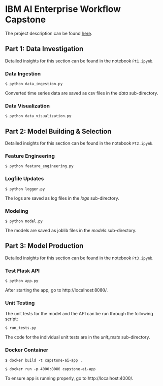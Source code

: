 # IBM AI Enterprise Workflow Capstone

The project description can be found [here](https://github.com/aavail/ai-workflow-capstone).

## Part 1: Data Investigation

Detailed insights for this section can be found in the notebook `Pt1.ipynb`.

### Data Ingestion

``` $ python data_ingestion.py ```

Converted time series data are saved as csv files in the *data* sub-directory.

### Data Visualization

``` $ python data_visualization.py ```

## Part 2: Model Building & Selection

Detailed insights for this section can be found in the notebook `Pt2.ipynb`.

### Feature Engineering

``` $ python feature_engineering.py ```

### Logfile Updates

``` $ python logger.py ```

The logs are saved as log files in the *logs* sub-directory.

### Modeling

``` $ python model.py ```

The models are saved as joblib files in the *models* sub-directory.

## Part 3: Model Production

Detailed insights for this section can be found in the notebook `Pt3.ipynb`.

### Test Flask API

``` $ python app.py ```

After starting the app, go to http://localhost:8080/.

### Unit Testing

The unit tests for the model and the API can be run through the following script:

``` $ run_tests.py ```

The code for the individual unit tests are in the *unit_tests* sub-directory.

### Docker Container

``` $ docker build -t capstone-ai-app . ```

``` $ docker run -p 4000:8080 capstone-ai-app ```

To ensure app is running properly, go to http://localhost:4000/.
